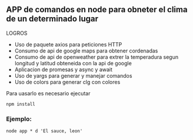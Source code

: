 ## APP de comandos en node para obneter el clima de un determinado lugar


LOGROS
* Uso de paquete axios para peticiones HTTP
* Consumo de api de google maps para obtener cordenadas
* Consumo de api de openweather para extrer la temperadura segun longitud y latitud obteneida con la api de google
* Aplicacion de promesas y async y await
* Uso de yargs para generar y manejar comandos
* Uso de colors para generar clg con colores

Para uasarlo es necesario ejecutar

```
npm install
```

### Ejemplo:

```
node app * d 'El sauce, leon'
```

